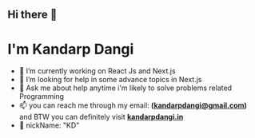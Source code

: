 ## Hi there 👋

# I'm Kandarp Dangi


- 🔭 I’m currently working on React Js and Next.js
- 🤔 I’m looking for help in some advance topics in Next.js
- 💬 Ask me about help anytime i'm likely to solve problems related Programming
- 📫 you can reach me through my email: **(kandarpdangi@gmail.com)**
      and BTW you can definitely visit **[kandarpdangi.in](https://www.kandarpdangi.in/)**
- 📛 nickName: "KD"
